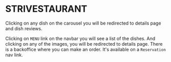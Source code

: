 # STRIVESTAURANT

Clicking on any dish on the carousel you will be redirected to details page and dish reviews.

Clicking on ```MENU``` link on the navbar you will see a list of the dishes. And clicking on any of the images, you will be redirected to details page.
There is a backoffice where you can make an order. It's available on a ```Reservation``` nav link.



